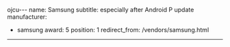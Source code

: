 ojcu---
name: Samsung
subtitle: especially after Android P update
manufacturer:
  - samsung
award: 5
position: 1
redirect_from: /vendors/samsung.html
---

